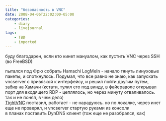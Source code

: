 ```yaml
---
title: "безопасность в VNC"
date: 2008-04-06T22:02:00-05:00
categories:
    - diary
    - livejournal
tags:
    - TBD
    - imported
---
```


буду благодарен, если кто кинет мануалом, как пустить VNC через SSH (во FreeBSD)  
  
пытался под Фрю собрать Hamachi LogMeIn - начало тянуть линуховые пакеты, и споткнулось. Подумал, что все равно не знаю, как запускать vncserver с привязкой к интерфейсу, и решил пойти другим путем, забив на Хамачи (кстати, тулил его под винду, в файераволе открывал порт для входящего RDP - цеплялось, но через минуту отваливалось. так и не понял, в чем дело)  
[TightVNC](http://www.tightvnc.org/ "http://www.tightvnc.org/") поставил, работает - не нарадуюсь. но по локалке, через инет еще не проверял, и vncserver стартую руками из консоли  
в планах поставить DynDNS клиент (тож еще не разобрался, как)
